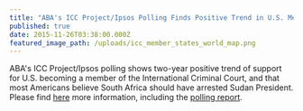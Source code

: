 ```yaml
---
title: "ABA's ICC Project/Ipsos Polling Finds Positive Trend in U.S. Membership in the ICC"
published: true
date: 2015-11-26T03:38:00.000Z
featured_image_path: /uploads/icc_member_states_world_map.png
---
```



ABA's ICC Project/Ipsos polling shows two-year positive trend of support for U.S. becoming a member of the International Criminal Court, and that most Americans believe South Africa should have arrested Sudan President. Please find [here](http://bit.ly/1HnkzQ4) more information, including the [polling report](http://bit.ly/1Hndpva).